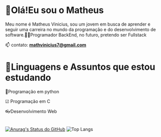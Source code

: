             
# 👋Olá!Eu sou o Matheus

 Meu nome é Matheus Vinicius, sou um jovem em busca de aprender e seguir uma carreira no mundo da programação e do desenvolvimento de software.👨‍💻Programador BackEnd, no futuro, pretendo ser Fullstack

📫 contato: **mathvinicius7@gmail.com**

# 🧠Linguagens e Assuntos que estou estudando

🐍Programação em python

☑ Programação em C

👓Desenvolvimento Web
<br><br><br>
[![Anurag's Status do GitHub](https://github-readme-stats.vercel.app/api?username=Matheus771906&show_icons=true&theme=dark)](https://github.com/anuraghazra/github-readme-stats)
![Top Langs](https://github-readme-stats.vercel.app/api/top-langs/?username=Matheus771906&layout=compact&theme=dark)
